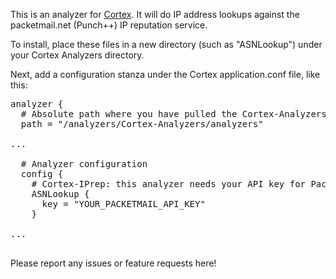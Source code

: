 This is an analyzer for [Cortex](https://github.com/CERT-BDF/Cortex/blob/master/README.md). It will do IP address lookups against the packetmail.net (Punch++) IP reputation service.

To install, place these files in a new directory (such as "ASNLookup") under your Cortex Analyzers directory.

Next, add a configuration stanza under the Cortex application.conf file, like this:

<pre>
analyzer {
  # Absolute path where you have pulled the Cortex-Analyzers repository.
  path = "/analyzers/Cortex-Analyzers/analyzers"

...

  # Analyzer configuration
  config {
    # Cortex-IPrep: this analyzer needs your API key for Packetmail.net
    ASNLookup {
      key = "YOUR_PACKETMAIL_API_KEY"
    }
    
...

</pre>
Please report any issues or feature requests here!
